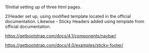1)Initial setting up of three html pages.

2)Header set up, using modified template located in the official documentation.  Likewise - Sticky Headers added using template from official documentation.

https://getbootstrap.com/docs/4.1/components/navbar/

https://getbootstrap.com/docs/4.0/examples/sticky-footer/